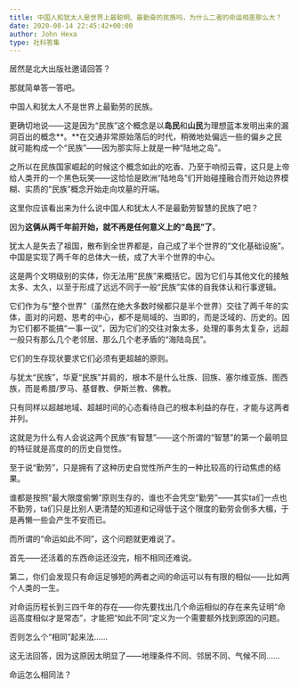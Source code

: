 ```yaml
---
title: 中国人和犹太人是世界上最聪明、最勤奋的民族吗，为什么二者的命运相差那么大？
date: 2020-08-14 22:45:42+00:00
author: John Hexa
type: 社科答集
---
```

居然是北大出版社邀请回答？

那就简单答一答吧。

中国人和犹太人不是世界上最勤劳的民族。

更确切地说——这是因为“民族”这个概念是以**岛民**和**山民**为理想蓝本发明出来的漏洞百出的概念**。**在交通非常原始落后的时代，稍微地处偏远一些的偏乡之民就可能构成一个“民族”——因为那实际上就是一种“陆地之岛”。

之所以在民族国家崛起的时候这个概念如此的吃香、乃至于响彻云霄，这只是上帝给人类开的一个黑色玩笑——这恰恰是欧洲“陆地岛”们开始碰撞融合而开始边界模糊、实质的“民族”概念开始走向坟墓的开端。

这里你应该看出来为什么说中国人和犹太人不是最勤劳智慧的民族了吧？

因为**这俩从两千年前开始，就不再是任何意义上的“岛民”了**。

犹太人是失去了祖国，散布到全世界都是，自己成了半个世界的“文化基础设施”。中国是实现了两千年的总体大一统，成了大半个世界的中心。

这是两个文明级别的实体，你无法用“民族”来概括它。因为它们与其他文化的接触太多、太久，以至于形成了远远不同于一般“民族”实体的自我体认和行事逻辑。

它们作为与“整个世界”（虽然在绝大多数时候都只是半个世界）交往了两千年的实体，面对的问题、思考的中心，都不是局域的、当即的，而是泛域的、历史的。因为它们都不能搞“一事一议”，因为它们的交往对象太多，处理的事务太复杂，远超一般只有那么几个老邻居、那么几个老矛盾的“海陆岛民”。

它们的生存现状要求它们必须有更超越的原则。

与犹太“民族”，华夏“民族”并肩的，根本不是什么壮族、回族、塞尔维亚族、图西族，而是希腊/罗马、基督教、伊斯兰教、佛教。

只有同样以超越地域、超越时间的心态看待自己的根本利益的存在，才能与这两者并列。

这就是为什么有人会说这两个民族“有智慧”——这个所谓的“智慧”的第一个最明显的特征就是高度的的历史自觉性。

至于说“勤劳”，只是拥有了这种历史自觉性所产生的一种比较高的行动焦虑的结果。

谁都是按照“最大限度偷懒”原则生存的，谁也不会凭空“勤劳”——其实ta们一点也不勤劳，ta们只是比别人更清楚的知道和记得低于这个限度的勤劳会倒多大楣，于是再懒一些会产生不安而已。

而所谓的“命运如此不同”，这个问题就更难说了。

首先——还活着的东西命运还没完，相不相同还难说。

第二，你们会发现只有命运足够短的两者之间的命运可以有有限的相似——比如两个人类的一生。

对命运历程长到三四千年的存在——你先要找出几个命运相似的存在来先证明“命运高度相似才是常态”，才能把“如此不同“定义为一个需要额外找到原因的问题。

否则怎么个“相同”起来法……

这无法回答，因为这原因太明显了——地理条件不同、邻居不同、气候不同……

命运怎么相同法？


